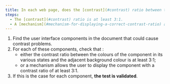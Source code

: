 ```yaml
---
title: In each web page, does the [contrast](#contrast) ratio between the colours of a [user interface component](#composant-d-interface) in its various states and the [adjacent background colour](#couleur-d-arriereplan-contigue-et-couleur-contigue) satisfy one of these conditions (excluding special cases)?
steps:
  - The [contrast](#contrast) ratio is at least 3:1.
  - A [mechanism](#mechanism-for-displaying-a-correct-contrast-ratio) allows a [contrast](#contrast) ratio of 3:1, at least.
---
```


1. Find the user interface components in the document that could cause contrast problems.
2. For each of these components, check that :
   - either the contrast ratio between the colours of the component in its various states and the adjacent background colour is at least 3:1;
   - or a mechanism allows the user to display the component with a contrast ratio of at least 3:1.
3. If this is the case for each component, **the test is validated**.
